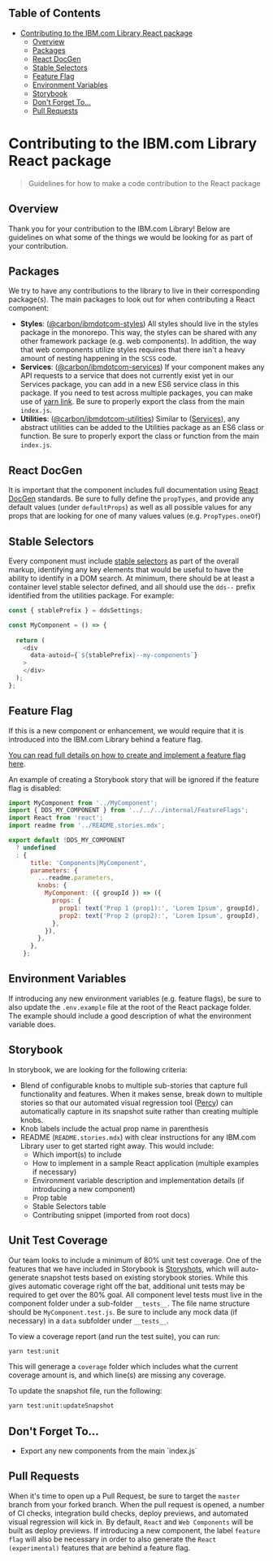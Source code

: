 <!-- START doctoc generated TOC please keep comment here to allow auto update -->
<!-- DON'T EDIT THIS SECTION, INSTEAD RE-RUN doctoc TO UPDATE -->
## Table of Contents

- [Contributing to the IBM.com Library React package](#contributing-to-the-ibmcom-library-react-package)
  - [Overview](#overview)
  - [Packages](#packages)
  - [React DocGen](#react-docgen)
  - [Stable Selectors](#stable-selectors)
  - [Feature Flag](#feature-flag)
  - [Environment Variables](#environment-variables)
  - [Storybook](#storybook)
  - [Don't Forget To...](#dont-forget-to)
  - [Pull Requests](#pull-requests)

<!-- END doctoc generated TOC please keep comment here to allow auto update -->

# Contributing to the IBM.com Library React package

> Guidelines for how to make a code contribution to the React package

## Overview

Thank you for your contribution to the IBM.com Library! Below are guidelines on
what some of the things we would be looking for as part of your contribution.

## Packages

We try to have any contributions to the library to live in their corresponding
package(s). The main packages to look out for when contributing a React 
component:

- **Styles**: ([@carbon/ibmdotcom-styles](https://github.com/carbon-design-system/ibm-dotcom-library/tree/master/packages/styles)) 
All styles should live in the styles package in the monorepo. This way, the
styles can be shared with any other framework package (e.g. web components). 
In addition, the way that web components utilize styles requires that there 
isn't a heavy amount of nesting happening in the `SCSS` code. 
- **Services**: ([@carbon/ibmdotcom-services](https://github.com/carbon-design-system/ibm-dotcom-library/tree/master/packages/services))
If your component makes any API requests to a service that does not currently
exist yet in our Services package, you can add in a new ES6 service class in
this package. If you need to test across multiple packages, you can make use of
[yarn link](https://github.com/carbon-design-system/ibm-dotcom-library/blob/master/docs/developing.md#developing-locally).
Be sure to properly export the class from the main `index.js`.
- **Utilities**: ([@carbon/ibmdotcom-utilities](https://github.com/carbon-design-system/ibm-dotcom-library/tree/master/packages/utilities))
Similar to ([Services](https://github.com/carbon-design-system/ibm-dotcom-library/tree/master/packages/services)),
any abstract utilities can be added to the Utilities package as an ES6 class or
function. Be sure to properly export the class or function from the main 
`index.js`.

## React DocGen

It is important that the component includes full documentation using [React DocGen](https://github.com/reactjs/react-docgen)
standards. Be sure to fully define the `propTypes`, and provide any default 
values (under `defaultProps`) as well as all possible values for any props that
are looking for one of many values values (e.g. `PropTypes.oneOf`)

## Stable Selectors

Every component must include [stable selectors](https://github.com/carbon-design-system/ibm-dotcom-library/blob/master/docs/stable-selectors.md) 
as part of the overall markup, identifying any key elements that would be useful
to have the ability to identify in a DOM search. At minimum, there should be at
least a container level stable selector defined, and all should use the `dds--`
prefix identified from the utilities package. For example:

```javascript
const { stablePrefix } = ddsSettings;

const MyComponent = () => {
  
  return (
    <div
      data-autoid={`${stablePrefix}--my-components`}
    >
    </div>
  );
};
```

## Feature Flag

If this is a new component or enhancement, we would require that it is 
introduced into the IBM.com Library behind a feature flag. 

[You can read full details on how to create and implement a feature flag here](https://github.com/carbon-design-system/ibm-dotcom-library/blob/master/packages/react/docs/feature-flags.md).

An example of creating a Storybook story that will be ignored if the feature
flag is disabled:

```javascript
import MyComponent from '../MyComponent';
import { DDS_MY_COMPONENT } from '../../../internal/FeatureFlags';
import React from 'react';
import readme from '../README.stories.mdx';

export default !DDS_MY_COMPONENT
  ? undefined
  : {
      title: 'Components|MyComponent',
      parameters: {
        ...readme.parameters,
        knobs: {
          MyComponent: ({ groupId }) => ({
            props: {
              prop1: text('Prop 1 (prop1):', 'Lorem Ipsum', groupId),
              prop2: text('Prop 2 (prop2):', 'Lorem Ipsum', groupId),
            },
          }),
        },
      },
    };
```

## Environment Variables

If introducing any new environment variables (e.g. feature flags), be sure to 
also update the `.env.example` file at the root of the React package folder. 
The example should include a good description of what the environment variable 
does.

## Storybook

In storybook, we are looking for the following criteria:

- Blend of configurable knobs to multiple sub-stories that capture full
functionality and features. When it makes sense, break down to multiple stories
so that our automated visual regression tool ([Percy](https://percy.io)) can 
automatically capture in its snapshot suite rather than creating multiple 
knobs.
- Knob labels include the actual prop name in parenthesis
- README (`README.stories.mdx`) with clear instructions for any IBM.com 
Library user to get started right away. This would include:
  * Which import(s) to include
  * How to implement in a sample React application (multiple examples if 
    necessary)
  * Environment variable description and implementation details (if introducing 
    a new component)
  * Prop table
  * Stable Selectors table
  * Contributing snippet (imported from root docs)

## Unit Test Coverage

Our team looks to include a minimum of 80% unit test coverage. One of the 
features that we have included in Storybook is [Storyshots](https://www.npmjs.com/package/@storybook/addon-storyshots),
which will auto-generate snapshot tests based on existing storybook stories. 
While this gives automatic coverage right off the bat, additional unit tests
may be required to get over the 80% goal. All component level tests must live
in the component folder under a sub-folder `__tests__`. The file name structure
should be `MyComponent.test.js`. Be sure to include any mock data (if necessary)
in a `data` subfolder under `__tests__`. 

To view a coverage report (and run the test suite), you can run:

```bash
yarn test:unit
``` 

This will generage a `coverage` folder which includes what the current coverage
amount is, and which line(s) are missing any coverage.

To update the snapshot file, run the following:

```bash
yarn test:unit:updateSnapshot
```

## Don't Forget To...

<ul>
<li>Export any new components from the main `index.js`</li>
</ul>


## Pull Requests

When it's time to open up a Pull Request, be sure to target the `master` branch
from your forked branch. When the pull request is opened, a number of CI checks, 
integration build checks, deploy previews, and automated visual regression will 
kick in. By default, `React` and `Web Components` will be built as deploy 
previews. If introducing a new component, the label `feature flag` will also be 
necessary in order to also generate the `React (experimental)` features that 
are behind a feature flag.
